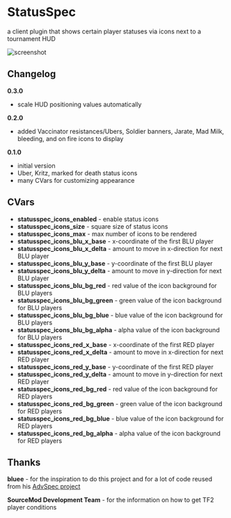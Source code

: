 StatusSpec
==========

a client plugin that shows certain player statuses via icons next to a tournament HUD

![screenshot](http://cloud-3.steampowered.com/ugc/3296944113103557748/0A2F0965D6085C0BA1CE1B85C44D673F0F78E2FC/)

Changelog
---------

**0.3.0**
* scale HUD positioning values automatically

**0.2.0**
* added Vaccinator resistances/Ubers, Soldier banners, Jarate, Mad Milk, bleeding, and on fire icons to display

**0.1.0**
* initial version
* Uber, Kritz, marked for death status icons
* many CVars for customizing appearance

CVars
-----
* **statusspec_icons_enabled** - enable status icons
* **statusspec_icons_size** - square size of status icons
* **statusspec_icons_max** - max number of icons to be rendered
* **statusspec_icons_blu_x_base** - x-coordinate of the first BLU player
* **statusspec_icons_blu_x_delta** - amount to move in x-direction for next BLU player
* **statusspec_icons_blu_y_base** - y-coordinate of the first BLU player
* **statusspec_icons_blu_y_delta** - amount to move in y-direction for next BLU player
* **statusspec_icons_blu_bg_red** - red value of the icon background for BLU players
* **statusspec_icons_blu_bg_green** - green value of the icon background for BLU players
* **statusspec_icons_blu_bg_blue** - blue value of the icon background for BLU players
* **statusspec_icons_blu_bg_alpha** - alpha value of the icon background for BLU players
* **statusspec_icons_red_x_base** - x-coordinate of the first RED player
* **statusspec_icons_red_x_delta** - amount to move in x-direction for next RED player
* **statusspec_icons_red_y_base** - y-coordinate of the first RED player
* **statusspec_icons_red_y_delta** - amount to move in y-direction for next RED player
* **statusspec_icons_red_bg_red** - red value of the icon background for RED players
* **statusspec_icons_red_bg_green** - green value of the icon background for RED players
* **statusspec_icons_red_bg_blue** - blue value of the icon background for RED players
* **statusspec_icons_red_bg_alpha** - alpha value of the icon background for RED players

Thanks
------
**bluee** - for the inspiration to do this project and for a lot of code reused from his [AdvSpec project](https://github.com/MattMcNam/advspec)

**SourceMod Development Team** - for the information on how to get TF2 player conditions